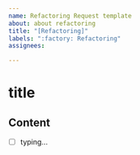 ```yaml
---
name: Refactoring Request template
about: about refactoring
title: "[Refactoring]"
labels: ":factory: Refactoring"
assignees: 

---
```


# title
## Content
- [ ] typing...
